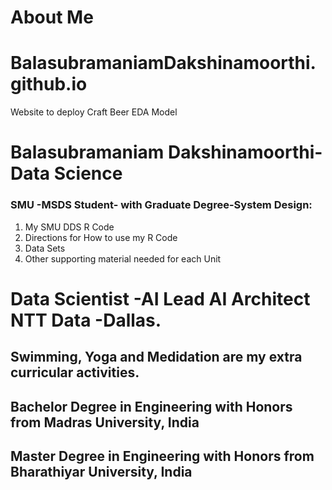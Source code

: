 # About Me  
# BalasubramaniamDakshinamoorthi.github.io
Website to deploy Craft Beer EDA  Model

# Balasubramaniam Dakshinamoorthi- Data Science

### SMU -MSDS Student- with Graduate Degree-System Design:  

1. My SMU DDS R Code
2. Directions for How to use my R Code
3. Data Sets
4. Other supporting material needed for each Unit

#  Data Scientist -AI Lead AI Architect NTT Data -Dallas. 

## Swimming, Yoga and Medidation are my extra curricular activities.  

## Bachelor Degree in Engineering with Honors from Madras University, India  
## Master Degree in Engineering with Honors from Bharathiyar University, India  
